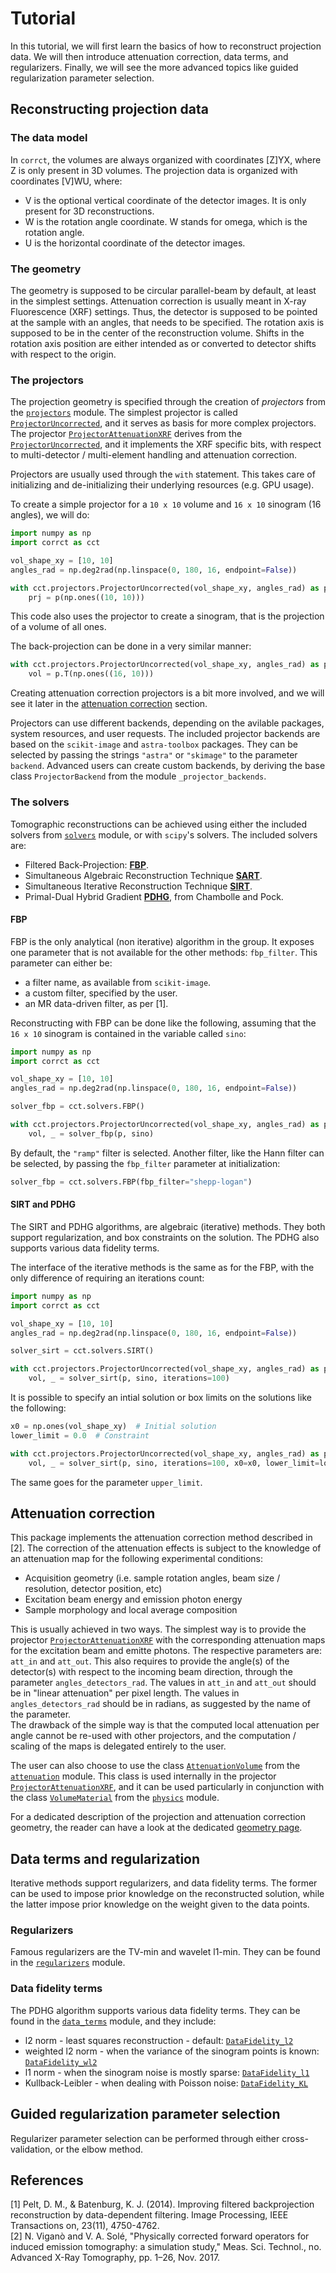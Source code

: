 # Tutorial

In this tutorial, we will first learn the basics of how to reconstruct
projection data.
We will then introduce attenuation correction, data terms, and regularizers.
Finally, we will see the more advanced topics like guided regularization
parameter selection.

## Reconstructing projection data

### The data model

In `corrct`, the volumes are always organized with coordinates \[Z\]YX, where Z
is only present in 3D volumes.
The projection data is organized with coordinates \[V\]WU, where:

* V is the optional vertical coordinate of the detector images. It is only
present for 3D reconstructions.
* W is the rotation angle coordinate. W stands for omega, which is the rotation
angle.
* U is the horizontal coordinate of the detector images.

### The geometry

The geometry is supposed to be circular parallel-beam by default, at least in
the simplest settings.
Attenuation correction is usually meant in X-ray Fluorescence (XRF) settings.
Thus, the detector is supposed to be pointed at the sample with an angles, that
needs to be specified.
The rotation axis is supposed to be in the center of the reconstruction volume.
Shifts in the rotation axis position are either intended as or converted to
detector shifts with respect to the origin.

### The projectors

The projection geometry is specified through the creation of *projectors* from
the [`projectors`](corrct.html#module-corrct.projectors) module.
The simplest projector is called
[`ProjectorUncorrected`](corrct.html#corrct.projectors.ProjectorUncorrected),
and it serves as basis for more complex projectors. The projector
[`ProjectorAttenuationXRF`](corrct.html#corrct.projectors.ProjectorAttenuationXRF)
derives from the
[`ProjectorUncorrected`](corrct.html#corrct.projectors.ProjectorUncorrected),
and it implements the XRF specific bits, with respect to multi-detector /
multi-element handling and attenuation correction.

Projectors are usually used through the `with` statement. This takes care of
initializing and de-initializing their underlying resources (e.g. GPU usage).

To create a simple projector for a `10 x 10` volume and `16 x 10` sinogram (16
angles), we will do:
```python
import numpy as np
import corrct as cct

vol_shape_xy = [10, 10]
angles_rad = np.deg2rad(np.linspace(0, 180, 16, endpoint=False))

with cct.projectors.ProjectorUncorrected(vol_shape_xy, angles_rad) as p:
    prj = p(np.ones((10, 10)))
```
This code also uses the projector to create a sinogram, that is the projection
of a volume of all ones.

The back-projection can be done in a very similar manner:
```python
with cct.projectors.ProjectorUncorrected(vol_shape_xy, angles_rad) as p:
    vol = p.T(np.ones((16, 10)))
```

Creating attenuation correction projectors is a bit more involved, and we will
see it later in the [attenuation correction](#attenuation-correction) section.

Projectors can use different backends, depending on the avilable packages,
system resources, and user requests. The included projector backends are based
on the `scikit-image` and `astra-toolbox` packages.
They can be selected by passing the strings `"astra"` or `"skimage"` to the
parameter `backend`.
Advanced users can create custom backends, by deriving the base class
`ProjectorBackend` from the module `_projector_backends`.

### The solvers

Tomographic reconstructions can be achieved using either the included solvers
from [`solvers`](corrct.html#module-corrct.solvers) module, or with `scipy`'s
solvers.
The included solvers are:

* Filtered Back-Projection: [**FBP**](corrct.html#corrct.solvers.FBP).
* Simultaneous Algebraic Reconstruction Technique [**SART**](corrct.html#corrct.solvers.SART).
* Simultaneous Iterative Reconstruction Technique [**SIRT**](corrct.html#corrct.solvers.SIRT).
* Primal-Dual Hybrid Gradient [**PDHG**](corrct.html#corrct.solvers.PDHG), from Chambolle and Pock.

#### FBP

FBP is the only analytical (non iterative) algorithm in the group. It
exposes one parameter that is not available for the other methods: `fbp_filter`.
This parameter can either be:

* a filter name, as available from `scikit-image`.
* a custom filter, specified by the user.
* an MR data-driven filter, as per [1].

Reconstructing with FBP can be done like the following, assuming that the
`16 x 10` sinogram is contained in the variable called `sino`:
```python
import numpy as np
import corrct as cct

vol_shape_xy = [10, 10]
angles_rad = np.deg2rad(np.linspace(0, 180, 16, endpoint=False))

solver_fbp = cct.solvers.FBP()

with cct.projectors.ProjectorUncorrected(vol_shape_xy, angles_rad) as p:
    vol, _ = solver_fbp(p, sino)
```

By default, the `"ramp"` filter is selected. Another filter, like the Hann
filter can be selected, by passing the `fbp_filter` parameter at initialization:
```python
solver_fbp = cct.solvers.FBP(fbp_filter="shepp-logan")
```

#### SIRT and PDHG

The SIRT and PDHG algorithms, are algebraic (iterative) methods. They both
support regularization, and box constraints on the solution. The PDHG also
supports various data fidelity terms.

The interface of the iterative methods is the same as for the FBP, with the only
difference of requiring an iterations count:
```python
import numpy as np
import corrct as cct

vol_shape_xy = [10, 10]
angles_rad = np.deg2rad(np.linspace(0, 180, 16, endpoint=False))

solver_sirt = cct.solvers.SIRT()

with cct.projectors.ProjectorUncorrected(vol_shape_xy, angles_rad) as p:
    vol, _ = solver_sirt(p, sino, iterations=100)
```

It is possible to specify an intial solution or box limits on the solutions like
the following:
```python
x0 = np.ones(vol_shape_xy)  # Initial solution
lower_limit = 0.0  # Constraint

with cct.projectors.ProjectorUncorrected(vol_shape_xy, angles_rad) as p:
    vol, _ = solver_sirt(p, sino, iterations=100, x0=x0, lower_limit=lower_limit)
```
The same goes for the parameter `upper_limit`.

## Attenuation correction

This package implements the attenuation correction method described in [2].
The correction of the attenuation effects is subject to the knowledge of an
attenuation map for the following experimental conditions:

* Acquisition geometry (i.e. sample rotation angles, beam size / resolution, detector position, etc)
* Excitation beam energy and emission photon energy
* Sample morphology and local average composition

This is usually achieved in two ways. The simplest way is to provide the projector
[`ProjectorAttenuationXRF`](corrct.html#corrct.projectors.ProjectorAttenuationXRF)
with the corresponding attenuation maps for the excitation beam and emitte photons.
The respective parameters are: `att_in` and `att_out`. This also requires to
provide the angle(s) of the detector(s) with respect to the incoming beam
direction, through the parameter `angles_detectors_rad`.
The values in `att_in` and `att_out` should be in "linear attenuation" per pixel
length. The values in `angles_detectors_rad` should be in radians, as suggested
by the name of the parameter.  
The drawback of the simple way is that the computed local attenuation per angle
cannot be re-used with other projectors, and the computation / scaling of the
maps is delegated entirely to the user.

The user can also choose to use the class
[`AttenuationVolume`](corrct.html#corrct.attenuation.AttenuationVolume) from the
[`attenuation`](corrct.html#module-corrct.attenuation) module.
This class is used internally in the projector
[`ProjectorAttenuationXRF`](corrct.html#corrct.projectors.ProjectorAttenuationXRF), and it can be used particularly in conjunction with the class
[`VolumeMaterial`](corrct.html#corrct.physics.VolumeMaterial) from the [`physics`](corrct.html#module-corrct.physics) module.

For a dedicated description of the projection and attenuation correction geometry,
the reader can have a look at the dedicated [geometry page](geometry.md).

## Data terms and regularization

Iterative methods support regularizers, and data fidelity terms. The former can
be used to impose prior knowledge on the reconstructed solution, while the
latter impose prior knowledge on the weight given to the data points.

### Regularizers

Famous regularizers are the TV-min and wavelet l1-min. They can be found in the
[`regularizers`](corrct.html#module-corrct.regularizers) module.

### Data fidelity terms

The PDHG algorithm supports various data fidelity terms. They can be found in
the [`data_terms`](corrct.html#module-corrct.data_terms) module, and they include:
* l2 norm - least squares reconstruction - default:
[`DataFidelity_l2`](corrct.html#corrct.data_terms.DataFidelity_l2)
* weighted l2 norm - when the variance of the sinogram points is known:
[`DataFidelity_wl2`](corrct.html#corrct.data_terms.DataFidelity_wl2)
* l1 norm - when the sinogram noise is mostly sparse:
[`DataFidelity_l1`](corrct.html#corrct.data_terms.DataFidelity_l1)
* Kullback-Leibler - when dealing with Poisson noise:
[`DataFidelity_KL`](corrct.html#corrct.data_terms.DataFidelity_KL)

## Guided regularization parameter selection

Regularizer parameter selection can be performed through either
cross-validation, or the elbow method.

## References

[1] Pelt, D. M., & Batenburg, K. J. (2014). Improving filtered backprojection
reconstruction by data-dependent filtering. Image Processing, IEEE
Transactions on, 23(11), 4750-4762.  
[2] N. Viganò and V. A. Solé, "Physically corrected forward operators for
induced emission tomography: a simulation study," Meas. Sci. Technol., no.
Advanced X-Ray Tomography, pp. 1–26, Nov. 2017.  
